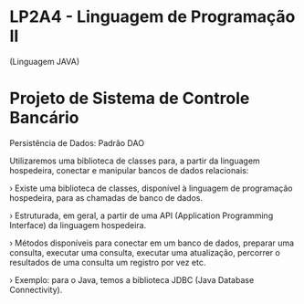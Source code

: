# LP2A4 - Linguagem de Programação II

(Linguagem JAVA)

# Projeto de Sistema de Controle Bancário

Persistência de Dados: Padrão DAO

Utilizaremos uma biblioteca de classes para, a
partir da linguagem hospedeira, conectar e
manipular bancos de dados relacionais:

› Existe uma biblioteca de classes, disponível à linguagem de
programação hospedeira, para as chamadas de banco de dados.

› Estruturada, em geral, a partir de uma API (Application Programming
Interface) da linguagem hospedeira.

› Métodos disponíveis para conectar em um banco de dados, preparar
uma consulta, executar uma consulta, executar uma atualização,
percorrer o resultados de uma consulta um registro por vez etc.

› Exemplo: para o Java, temos a biblioteca JDBC (Java Database
Connectivity).

